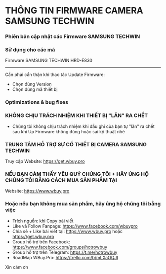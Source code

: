 # THÔNG TIN FIRMWARE CAMERA SAMSUNG TECHWIN  #
### Phiên bản cập nhật các Firmware SAMSUNG TECHWIN ###




### Sử dụng cho các mã ###
Firmware SAMSUNG TECHWIN HRD-E830


--------------------------------------------------------------
Cần phải cẩn thận khi thao tác Update Firmware:
+ Chọn đúng Version
+ Chọn đúng mã thiết bị

### Optimizations & bug fixes ###


### KHÔNG CHỊU TRÁCH NHIỆM KHI THIẾT BỊ "LĂN" RA CHẾT ###

* Chúng tôi không chịu trách nhiệm khi đầu ghi của bạn tự "lăn" ra chết sau khi Up Firmware không đúng hoặc sai kỹ thuật nhé

### TRUNG TÂM HỖ TRỢ SỰ CỐ THIẾT BỊ CAMERA SAMSUNG TECHWIN ###

Truy cập Website: https://get.wbuy.pro

### NẾU BẠN CẢM THẤY YÊU QUÝ CHÚNG TÔI + HÃY ỦNG HỘ CHÚNG TÔI BẰNG CÁCH MUA SẢN PHẨM TẠI ###

Website: https://www.wbuy.pro

### Hoặc nếu bạn không mua sản phẩm, hãy ủng hộ chúng tôi bằng việc ###
+ Trích nguồn: khi Copy bài viết
+ Like và Follow Fanpage: https://www.facebook.com/wbuypro
+ Chia sẻ + Like bài viết tại: https://www.wbuy.pro hoặc https://get.wbuy.pro
+ Group hỗ trợ trên Facebook: https://www.facebook.com/groups/hotrowbuy
+ Group hỗ trợ trên Telegram: https://t.me/hotrowbuy
+ RoadMap WBuy.Pro: https://trello.com/b/mLXaOQJI


Xin cám ơn